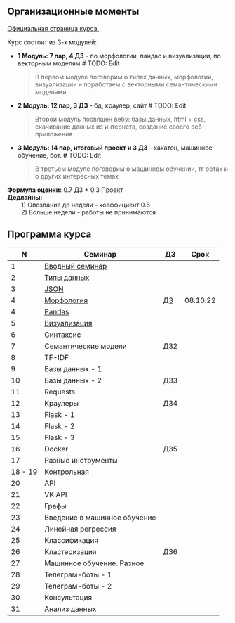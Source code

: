 ## Организационные моменты
[Официальная страница курса.](https://github.com/MikhailMsc/python_for_nlp_stud)

Курс состоит из 3-х модулей:
- **1 Модуль: 7 пар, 4 ДЗ** - по морфологии, пандас и визуализации, по векторным моделям  # TODO: Edit  
    > В первом модуле поговорим о типах данных, морфологии, визуализации и поработаем с векторными семантическими моделями.
- **2 Модуль: 12 пар, 3 ДЗ** - бд, краулер, сайт  # TODO: Edit   
    > Второй модуль посвящен вебу: базы данных, html + css, скачивание данных из интернета, создание своего веб-приложения 
- **3 Модуль: 14 пар, итоговый проект и 3 ДЗ** - хакатон, машинное обучение, бот.  # TODO: Edit
    > В третьем модуле поговорим о машинном обучении, тг ботах и о других интересных темах

**Формула оценки:** 0.7 ДЗ + 0.3 Проект  
**Дедлайны:**   
&nbsp;&nbsp;&nbsp;&nbsp;&nbsp;&nbsp;&nbsp;&nbsp;1) Опоздание до недели - коэффициент 0.6  
&nbsp;&nbsp;&nbsp;&nbsp;&nbsp;&nbsp;&nbsp;&nbsp;2) Больше недели - работы не принимаются

## Программа курса

| N  | Семинар  | ДЗ  | Срок  |
|----|---|---|---|
|    1 | [Вводный семинар](lecture_1/intro.md)  |   |   |   |
|    2  | [Типы данных](lecture_2/data_structures.ipynb) |   |   |   |
|    3  | [JSON](lecture_2/json.ipynb)  |   |   |   |
|    4  | [Морфология](lecture_3/morphology.ipynb)  | [ДЗ](homework/homework_1.md) | 08.10.22  |   |
|    4	| [Pandas](lecture_5/pandas.ipynb) | | | |	 	 	 
|    5	| [Визуализация](lecture_6/visualization.ipynb)  | | | | 	 	 	 	 
|    6	| [Синтаксис](lecture_5/Syntax.ipynb) | | | | 	 	 	 	 
|    7	| Семантические модели | ДЗ2 | | 	 	 	 
|    8 | TF-IDF | | | |	 	 	 	 
|    9	| Базы данных - 1 | | | |	 	 	 	 
|    10 | Базы данных - 2 | ДЗ3 | | |	 	 	 
|    11 | Requests | | | | 	 	 	 	 
|    12 | Краулеры	| ДЗ4 | | |	 	 	 
|    13 | Flask - 1 | | | |	 	 	 	 
|    14 | Flask - 2 | | | |	 	 	 	 
|    15 | Flask - 3 | | | | 	 	 	 
|    16 | Docker |	ДЗ5 | | | 	 	 	 
|    17 | Разные инструменты | | | | 	 	 	 	 
|    18 - 19 | Контрольная | | | |	 	 	 	 
|    20 | API | | | |	 	 	 	 
|    21	| VK API | | | |	 	 	 	 
|    22	| Графы | | | |	 	 	 	 
|    23	| Введение в машинное обучение | | | | 	 	 	 	 
|    24	| Линейная регрессия | | | | 	 	 	 	 
|    25	| Классификация | | | | 	 	 	 	 
|    26	| Кластеризация	| ДЗ6 | | | 	 	 	 
|    27	| Машинное обучение. Разное | | | | 	 	 	 	 
|    28	| Телеграм-боты - 1 | | | | 	 	 	 	 
|    29	| Телеграм-боты - 2 | | | |	 	 	 	 
|    30	| Консультация | | | | 	 	 	 	 
|    31	| Анализ данных | | | | 	 	 	 	 